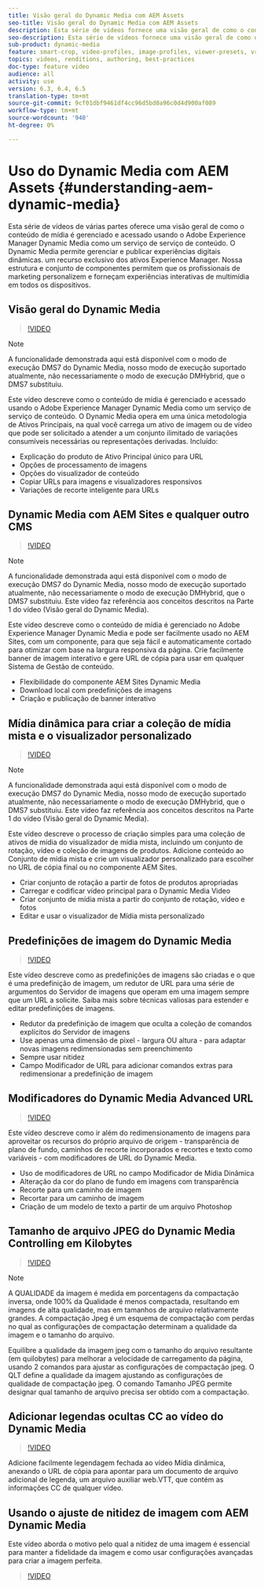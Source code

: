 ```yaml
---
title: Visão geral do Dynamic Media com AEM Assets
seo-title: Visão geral do Dynamic Media com AEM Assets
description: Esta série de vídeos fornece uma visão geral de como o conteúdo de mídia é gerenciado e acessado usando o Adobe Experience Manager Dynamic Media como um serviço de serviço de conteúdo. O Dynamic Media permite gerenciar e publicar experiências digitais dinâmicas. um recurso exclusivo dos ativos Experience Manager. Nossa estrutura e conjunto de componentes permitem que os profissionais de marketing personalizem e forneçam experiências interativas de multimídia em todos os dispositivos.
seo-description: Esta série de vídeos fornece uma visão geral de como o conteúdo de mídia é gerenciado e acessado usando o Adobe Experience Manager Dynamic Media como um serviço de serviço de conteúdo. O Dynamic Media permite gerenciar e publicar experiências digitais dinâmicas. um recurso exclusivo dos ativos Experience Manager. Nossa estrutura e conjunto de componentes permitem que os profissionais de marketing personalizem e forneçam experiências interativas de multimídia em todos os dispositivos.
sub-product: dynamic-media
feature: smart-crop, video-profiles, image-profiles, viewer-presets, vr-360, sets
topics: videos, renditions, authoring, best-practices
doc-type: feature video
audience: all
activity: use
version: 6.3, 6.4, 6.5
translation-type: tm+mt
source-git-commit: 9cf01dbf9461df4cc96d5bd0a96c0d4d900af089
workflow-type: tm+mt
source-wordcount: '940'
ht-degree: 0%

---
```



# Uso do Dynamic Media com AEM Assets {#understanding-aem-dynamic-media}

Esta série de vídeos de várias partes oferece uma visão geral de como o conteúdo de mídia é gerenciado e acessado usando o Adobe Experience Manager Dynamic Media como um serviço de serviço de conteúdo. O Dynamic Media permite gerenciar e publicar experiências digitais dinâmicas. um recurso exclusivo dos ativos Experience Manager. Nossa estrutura e conjunto de componentes permitem que os profissionais de marketing personalizem e forneçam experiências interativas de multimídia em todos os dispositivos.

## Visão geral do Dynamic Media

>[!VIDEO](https://video.tv.adobe.com/v/27144/?quality=9&learn=on)

>[!NOTE]
>
>A funcionalidade demonstrada aqui está disponível com o modo de execução DMS7 do Dynamic Media, nosso modo de execução suportado atualmente, não necessariamente o modo de execução DMHybrid, que o DMS7 substituiu.

Este vídeo descreve como o conteúdo de mídia é gerenciado e acessado usando o Adobe Experience Manager Dynamic Media como um serviço de serviço de conteúdo. O Dynamic Media opera em uma única metodologia de Ativos Principais, na qual você carrega um ativo de imagem ou de vídeo que pode ser solicitado a atender a um conjunto ilimitado de variações consumíveis necessárias ou representações derivadas. Incluído:

* Explicação do produto de Ativo Principal único para URL
* Opções de processamento de imagens
* Opções do visualizador de conteúdo
* Copiar URLs para imagens e visualizadores responsivos
* Variações de recorte inteligente para URLs

## Dynamic Media com AEM Sites e qualquer outro CMS

>[!VIDEO](https://video.tv.adobe.com/v/27145/?quality=9&learn=on)

>[!NOTE]
>
>A funcionalidade demonstrada aqui está disponível com o modo de execução DMS7 do Dynamic Media, nosso modo de execução suportado atualmente, não necessariamente o modo de execução DMHybrid, que o DMS7 substituiu. Este vídeo faz referência aos conceitos descritos na Parte 1 do vídeo (Visão geral do Dynamic Media).

Este vídeo descreve como o conteúdo de mídia é gerenciado no Adobe Experience Manager Dynamic Media e pode ser facilmente usado no AEM Sites, com um componente, para que seja fácil e automaticamente cortado para otimizar com base na largura responsiva da página. Crie facilmente banner de imagem interativo e gere URL de cópia para usar em qualquer Sistema de Gestão de conteúdo.

* Flexibilidade do componente AEM Sites Dynamic Media
* Download local com predefinições de imagens
* Criação e publicação de banner interativo

## Mídia dinâmica para criar a coleção de mídia mista e o visualizador personalizado

>[!VIDEO](https://video.tv.adobe.com/v/27146/?quality=9&learn=on)

>[!NOTE]
>
>A funcionalidade demonstrada aqui está disponível com o modo de execução DMS7 do Dynamic Media, nosso modo de execução suportado atualmente, não necessariamente o modo de execução DMHybrid, que o DMS7 substituiu. Este vídeo faz referência aos conceitos descritos na Parte 1 do vídeo (Visão geral do Dynamic Media).

Este vídeo descreve o processo de criação simples para uma coleção de ativos de mídia do visualizador de mídia mista, incluindo um conjunto de rotação, vídeo e coleção de imagens de produtos. Adicione conteúdo ao Conjunto de mídia mista e crie um visualizador personalizado para escolher no URL de cópia final ou no componente AEM Sites.

* Criar conjunto de rotação a partir de fotos de produtos apropriadas
* Carregar e codificar vídeo principal para o Dynamic Media Video
* Criar conjunto de mídia mista a partir do conjunto de rotação, vídeo e fotos
* Editar e usar o visualizador de Mídia mista personalizado

## Predefinições de imagem do Dynamic Media

>[!VIDEO](https://video.tv.adobe.com/v/27320/?quality=9&learn=on)

Este vídeo descreve como as predefinições de imagens são criadas e o que é uma predefinição de imagem, um redutor de URL para uma série de argumentos do Servidor de imagens que operam em uma imagem sempre que um URL a solicite. Saiba mais sobre técnicas valiosas para estender e editar predefinições de imagens.

* Redutor da predefinição de imagem que oculta a coleção de comandos explícitos do Servidor de imagens
* Use apenas uma dimensão de pixel - largura OU altura - para adaptar novas imagens redimensionadas sem preenchimento
* Sempre usar nitidez
* Campo Modificador de URL para adicionar comandos extras para redimensionar a predefinição de imagem

## Modificadores do Dynamic Media Advanced URL

>[!VIDEO](https://video.tv.adobe.com/v/27319/?quality=9&learn=on)

Este vídeo descreve como ir além do redimensionamento de imagens para aproveitar os recursos do próprio arquivo de origem - transparência de plano de fundo, caminhos de recorte incorporados e recortes e texto como variáveis - com modificadores de URL do Dynamic Media.

* Uso de modificadores de URL no campo Modificador de Mídia Dinâmica
* Alteração da cor do plano de fundo em imagens com transparência
* Recorte para um caminho de imagem
* Recortar para um caminho de imagem
* Criação de um modelo de texto a partir de um arquivo Photoshop

## Tamanho de arquivo JPEG do Dynamic Media Controlling em Kilobytes

>[!VIDEO](https://video.tv.adobe.com/v/27404/?quality=9&learn=on)


>[!NOTE]
>
>A QUALIDADE da imagem é medida em porcentagens da compactação inversa, onde 100% da Qualidade é menos compactada, resultando em imagens de alta qualidade, mas em tamanhos de arquivo relativamente grandes. A compactação Jpeg é um esquema de compactação com perdas no qual as configurações de compactação determinam a qualidade da imagem e o tamanho do arquivo.

Equilibre a qualidade da imagem jpeg com o tamanho do arquivo resultante (em quilobytes) para melhorar a velocidade de carregamento da página, usando 2 comandos para ajustar as configurações de compactação jpeg. O QLT define a qualidade da imagem ajustando as configurações de qualidade de compactação jpeg. O comando Tamanho JPEG permite designar qual tamanho de arquivo precisa ser obtido com a compactação.

## Adicionar legendas ocultas CC ao vídeo do Dynamic Media

>[!VIDEO](https://video.tv.adobe.com/v/28074/?quality=9&learn=on)

Adicione facilmente legendagem fechada ao vídeo Mídia dinâmica, anexando o URL de cópia para apontar para um documento de arquivo adicional de legenda, um arquivo auxiliar web.VTT, que contém as informações CC de qualquer vídeo.

## Usando o ajuste de nitidez de imagem com AEM Dynamic Media

Este vídeo aborda o motivo pelo qual a nitidez de uma imagem é essencial para manter a fidelidade da imagem e como usar configurações avançadas para criar a imagem perfeita.

>[!VIDEO](https://demos-pub.assetsadobe.com/etc/dam/viewers/s7viewers/html5/VideoViewer.html?asset=%2Fcontent%2Fdam%2Fdm-public-facing-upgrade-portal-video%2F04_DynamicImagery_AdvancedSettings_071917_BH.mp4&amp;config=/etc/dam/presets/viewer/Video_social&amp;serverUrl=https%3A%2F%2Fadobedemo62-h.assetsadobe.com%2Fis%2Fimage%2F&amp;contenturl=%2F&amp;config2=/etc/dam/presets/analytics&amp;videoserverurl=https://gateway-na.assetsadobe.com/DMGateway/public/demoCo&amp;posterimage=/content/dam/dm-public-facing-upgrade-portal-video/04_DynamicImagery_AdvancedSettings_071917_BH.mp4)
